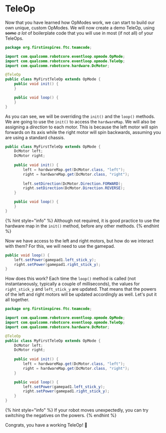 # TeleOp

Now that you have learned how OpModes work, we can start to build our own unique, custom OpModes. We will now create a demo TeleOp, using ~~some~~ _a lot_ of boilerplate code that you will use in most \(if not all\) of your TeleOps.

```java
package org.firstinspires.ftc.teamcode;

import com.qualcomm.robotcore.eventloop.opmode.OpMode;
import com.qualcomm.robotcore.eventloop.opmode.TeleOp;
import com.qualcomm.robotcore.hardware.DcMotor;

@TeleOp
public class MyFirstTeleOp extends OpMode {
    public void init() {
    }

    public void loop() {
    }
}
```

As you can see, we will be overriding the `init()` and the `loop()` methods. We are going to use the `init()` to access the `hardwareMap`. We will also be assigning a _direction_ to each motor. This is because the left motor will spin forwards on its axis while the right motor will spin backwards, assuming you are using a standard chassis.

```java
public class MyFirstTeleOp extends OpMode {
    DcMotor left;
    DcMotor right;
    
    public void init() {
        left = hardwareMap.get(DcMotor.class, "left");
        right = hardwareMap.get(DcMotor.class, "right");
        
        left.setDirection(DcMotor.Direction.FORWARD);
        right.setDirection(DcMotor.Direction.REVERSE);
    }

    public void loop() {
    }
}
```

{% hint style="info" %}
Although not required, it is good practice to use the hardware map in the `init()` method, before any other methods.
{% endhint %}

Now we have access to the left and right motors, but how do we interact with them? For this, we will need to use the gamepad.

```java
public void loop() {
    left.setPower(gamepad1.left_stick_y);
    right.setPower(gamepad1.right_stick_y);
}
```

How does this work? Each time the `loop()` method is called \(not instantaneously, typically a couple of milliseconds\), the values for `right_stick_y` and `left_stick_y` are updated. That means that the powers of the left and right motors will be updated accordingly as well. Let's put it all together.

```java
package org.firstinspires.ftc.teamcode;

import com.qualcomm.robotcore.eventloop.opmode.OpMode;
import com.qualcomm.robotcore.eventloop.opmode.TeleOp;
import com.qualcomm.robotcore.hardware.DcMotor;

@TeleOp
public class MyFirstTeleOp extends OpMode {
    DcMotor left;
    DcMotor right;
    
    public void init() {
        left = hardwareMap.get(DcMotor.class, "left");
        right = hardwareMap.get(DcMotor.class, "right");
    }

    public void loop() {
        left.setPower(gamepad1.left_stick_y);
        right.setPower(gamepad1.right_stick_y);
    }
}
```

{% hint style="info" %}
If your robot moves unexpectedly, you can try switching the negatives on the powers.
{% endhint %}

Congrats, you have a working TeleOp! 🎉

